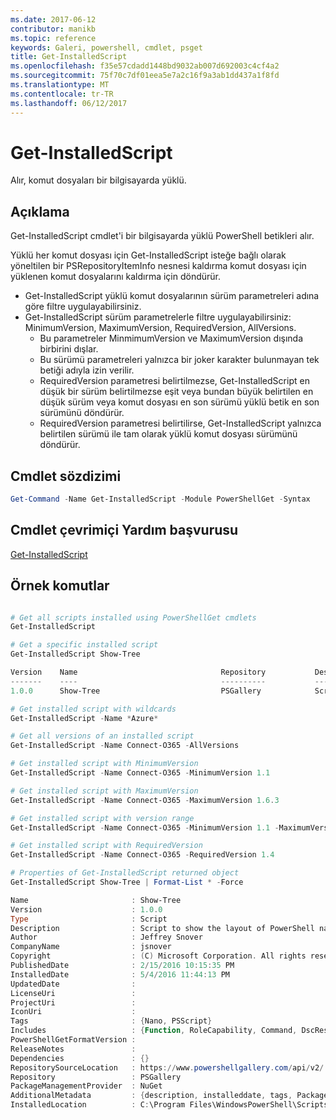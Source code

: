 ```yaml
---
ms.date: 2017-06-12
contributor: manikb
ms.topic: reference
keywords: Galeri, powershell, cmdlet, psget
title: Get-InstalledScript
ms.openlocfilehash: f35e57cdadd1448bd9032ab007d692003c4cf4a2
ms.sourcegitcommit: 75f70c7df01eea5e7a2c16f9a3ab1dd437a1f8fd
ms.translationtype: MT
ms.contentlocale: tr-TR
ms.lasthandoff: 06/12/2017
---
```

# <a name="get-installedscript"></a>Get-InstalledScript

Alır, komut dosyaları bir bilgisayarda yüklü.

## <a name="description"></a>Açıklama

Get-InstalledScript cmdlet'i bir bilgisayarda yüklü PowerShell betikleri alır.

Yüklü her komut dosyası için Get-InstalledScript isteğe bağlı olarak yöneltilen bir PSRepositoryItemInfo nesnesi kaldırma komut dosyası için yüklenen komut dosyalarını kaldırma için döndürür.

- Get-InstalledScript yüklü komut dosyalarının sürüm parametreleri adına göre filtre uygulayabilirsiniz.
- Get-InstalledScript sürüm parametrelerle filtre uygulayabilirsiniz: MinimumVersion, MaximumVersion, RequiredVersion, AllVersions.
  - Bu parametreler MinmimumVersion ve MaximumVersion dışında birbirini dışlar.
  - Bu sürümü parametreleri yalnızca bir joker karakter bulunmayan tek betiği adıyla izin verilir.
  - RequiredVersion parametresi belirtilmezse, Get-InstalledScript en düşük bir sürüm belirtilmezse eşit veya bundan büyük belirtilen en düşük sürüm veya komut dosyası en son sürümü yüklü betik en son sürümünü döndürür. 
  - RequiredVersion parametresi belirtilirse, Get-InstalledScript yalnızca belirtilen sürümü ile tam olarak yüklü komut dosyası sürümünü döndürür.

## <a name="cmdlet-syntax"></a>Cmdlet sözdizimi

```powershell
Get-Command -Name Get-InstalledScript -Module PowerShellGet -Syntax
```

## <a name="cmdlet-online-help-reference"></a>Cmdlet çevrimiçi Yardım başvurusu

[Get-InstalledScript](http://go.microsoft.com/fwlink/?LinkId=619790)

## <a name="example-commands"></a>Örnek komutlar

```powershell

# Get all scripts installed using PowerShellGet cmdlets
Get-InstalledScript

# Get a specific installed script
Get-InstalledScript Show-Tree

Version    Name                                Repository           Description
-------    ----                                ----------           -----------
1.0.0      Show-Tree                           PSGallery            Script to show the layout of PowerShell namespaces (Tr...

# Get installed script with wildcards
Get-InstalledScript -Name *Azure*

# Get all versions of an installed script
Get-InstalledScript -Name Connect-O365 -AllVersions

# Get installed script with MinimumVersion
Get-InstalledScript -Name Connect-O365 -MinimumVersion 1.1

# Get installed script with MaximumVersion
Get-InstalledScript -Name Connect-O365 -MaximumVersion 1.6.3

# Get installed script with version range
Get-InstalledScript -Name Connect-O365 -MinimumVersion 1.1 -MaximumVersion 1.6.3

# Get installed script with RequiredVersion
Get-InstalledScript -Name Connect-O365 -RequiredVersion 1.4

# Properties of Get-InstalledScript returned object
Get-InstalledScript Show-Tree | Format-List * -Force

Name                       : Show-Tree
Version                    : 1.0.0
Type                       : Script
Description                : Script to show the layout of PowerShell namespaces (Trees) using ASCII
Author                     : Jeffrey Snover
CompanyName                : jsnover
Copyright                  : (C) Microsoft Corporation. All rights reserved.
PublishedDate              : 2/15/2016 10:15:35 PM
InstalledDate              : 5/4/2016 11:44:13 PM
UpdatedDate                :
LicenseUri                 :
ProjectUri                 :
IconUri                    :
Tags                       : {Nano, PSScript}
Includes                   : {Function, RoleCapability, Command, DscResource...}
PowerShellGetFormatVersion :
ReleaseNotes               :
Dependencies               : {}
RepositorySourceLocation   : https://www.powershellgallery.com/api/v2/
Repository                 : PSGallery
PackageManagementProvider  : NuGet
AdditionalMetadata         : {description, installeddate, tags, PackageManagementProvider...}
InstalledLocation          : C:\Program Files\WindowsPowerShell\Scripts


```

